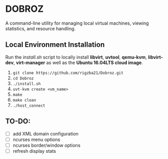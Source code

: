 DOBROZ
=========
A command-line utility for managing local virtual machines, viewing statistics, and resource handling.

Local Environment Installation
------------------------------
Run the *install.sh* script to locally install **libvirt**, **uvtool**, **qemu-kvm**, **libvirt-dev**, **virt-manager** as well as the **Ubuntu 16.04LTS cloud image**.
1. ```git clone https://github.com/rigzba21/Dobroz.git```
2. ```cd Dobroz```
3. ```./install.sh```
4. ```uvt-kvm create <vm_name>```
5. ```make```
6. ```make clean```
7. ```./host_connect```

TO-DO:
--------
- [ ] add XML domain configuration
- [ ] ncurses menu options
- [ ] ncurses border/window options
- [ ] refresh display stats
